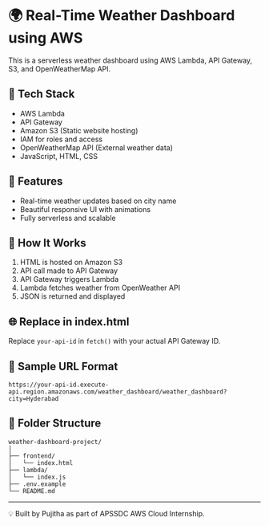 # 🌍 Real-Time Weather Dashboard using AWS

This is a serverless weather dashboard using AWS Lambda, API Gateway, S3, and OpenWeatherMap API.

## 🧰 Tech Stack
- AWS Lambda
- API Gateway
- Amazon S3 (Static website hosting)
- IAM for roles and access
- OpenWeatherMap API (External weather data)
- JavaScript, HTML, CSS

## 🚀 Features
- Real-time weather updates based on city name
- Beautiful responsive UI with animations
- Fully serverless and scalable

## 🔧 How It Works
1. HTML is hosted on Amazon S3
2. API call made to API Gateway
3. API Gateway triggers Lambda
4. Lambda fetches weather from OpenWeather API
5. JSON is returned and displayed

## 🌐 Replace in index.html
Replace `your-api-id` in `fetch()` with your actual API Gateway ID.

## 🧪 Sample URL Format
```
https://your-api-id.execute-api.region.amazonaws.com/weather_dashboard/weather_dashboard?city=Hyderabad
```

## 📂 Folder Structure
```
weather-dashboard-project/
│
├── frontend/
│   └── index.html
├── lambda/
│   └── index.js
├── .env.example
└── README.md
```

---

💡 Built by Pujitha as part of APSSDC AWS Cloud Internship.
